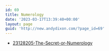 ```yaml
---
id: 69
title: Numerology
date: '2023-03-17T13:39:40+00:00'
layout: page
guid: 'http://new.andydixon.com/?page_id=69'
---
```


- [23128205-The-Secret-or-Numerology](https://occult.g8x2.ldn.idrivee2-23.com/Numerology/23128205-The-Secret-or-Numerology.pdf)